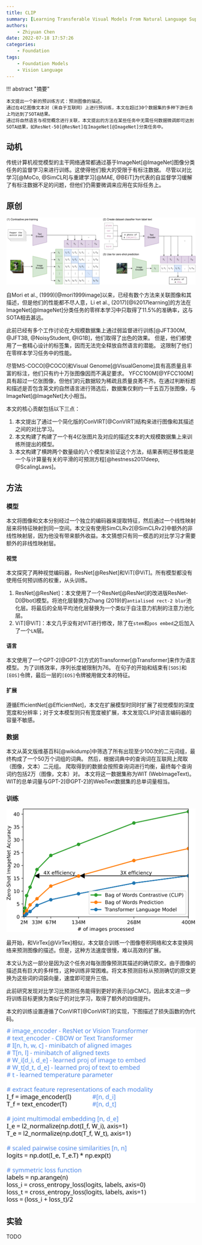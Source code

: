 ```yaml
---
title: CLIP
summary: [Learning Transferable Visual Models From Natural Language Supervision](https://arxiv.org/abs/2103.00020)[@CLIP]
authors:
    - Zhiyuan Chen
date: 2022-07-18 17:57:26
categories:
    - Foundation
tags:
    - Foundation Models
    - Vision Language
---
```


!!! abstract "摘要"

    本文提出一个新的预训练方式：预测图像的描述。
    通过在4亿图像文本对（来自于互联网）上进行预训练，本文在超过30个数据集的多种下游任务上均达到了SOTA结果。
    通过将自然语言与视觉概念进行关联，本文提出的方法在某些任务中无需任何数据微调即可达到SOTA结果，如ResNet-50[@ResNet]在ImageNet[@ImageNet]分类任务中。

## 动机

传统计算机视觉模型的主干网络通常都通过基于ImageNet[@ImageNet]图像分类任务的监督学习来进行训练。这使得他们极大的受限于有标注数据。
尽管以对比学习[@MoCo, @SimCLR]与重建学习[@MAE, @BEiT]为代表的自监督学习缓解了有标注数据不足的问题，但他们仍需要微调来应用在实际任务上。

## 原创

![CLIP](clip/main-diagrams.svg "CLIP")

自Mori et al., (1999)[@mori1999image]以来，已经有数个方法来关联图像和其描述，但是他们的性能都不尽人意，Li et al., (2017)[@li2017learning]的方法在ImageNet[@ImageNet]分类任务的零样本学习中只取得了$11.5\%$的准确率，这与SOTA相去甚远。

此前已经有多个工作讨论在大规模数据集上通过弱监督进行训练[@JFT300M, @JFT3B, @NoisyStudent, @IG1B]，他们取得了出色的效果。
但是，他们都使用了一套精心设计的标签集，因而无法完全释放自然语言的潜能。
这限制了他们在零样本学习任务中的性能。

尽管MS-COCO[@COCO]和Visual Genome[@VisualGenome]具有高质量且丰富的标注，他们只有约十万张图像因而不满足要求。
YFCC100M[@YFCC100M]具有超过一亿张图像，但他们的元数据较为稀疏且质量良莠不齐。在通过判断标题和描述是否包含英文的自然语言进行筛选后，数据集仅剩约一千五百万张图像，与ImageNet[@ImageNet]大小相当。

本文的核心贡献包括以下三点：

1. 本文提出了通过一个简化版的ConVIRT[@ConVIRT]结构来进行图像和其描述之间的对比学习。
2. 本文构建了构建了一个有4亿张图片及对应的描述文本的大规模数据集上来训练所提出的模型。
3. 本文构建了横跨两个数量级的八个模型来验证这个方法，结果表明迁移性能是一个与计算量有关的平滑的可预测方程[@hestness2017deep, @ScalingLaws]。

## 方法

### 模型

本文将图像和文本分别经过一个独立的编码器来提取特征，然后通过一个线性映射层来将特征映射到同一空间。本文没有使用SimCLRv2[@SimCLRv2]中额外的非线性映射层，因为他没有带来额外收益。本文猜想只有同一模态的对比学习才需要额外的非线性映射层。

#### 视觉

本文探究了两种视觉编码器，ResNet[@ResNet]和ViT[@ViT]。所有模型都没有使用任何预训练的权重，从头训练。

1. ResNet[@ResNet]：本文使用了一个ResNet[@ResNet]的改进版ResNet-D[@bot]模型。将池化层替换为Zhang (2019)的`antialised rect-2 blur`池化层。将最后的全局平均池化层替换为一个类似于自注意力机制的注意力池化层。
2. ViT[@ViT]：本文几乎没有对ViT进行修改，除了在`stem`和`pos embed`之后加入了一个`LN`层。

#### 语言

本文使用了一个GPT-2[@GPT-2]方式的Transformer[@Transformer]来作为语言模型。
为了训练效率，序列长度被限制为76。
在句子的开始和结束有`[SOS]`和`[EOS]`令牌，最后一层的`[EOS]`令牌被用做文本的特征。

#### 扩展

遵循EfficientNet[@EfficientNet]，本文在扩展模型时同时扩展了视觉模型的深度宽度和分辨率；对于文本模型则只有宽度被扩展，本文发现CLIP对语言编码器的容量不敏感。

### 数据

本文从英文版维基百科[@wikidump]中筛选了所有出现至少100次的二元词组，最终构成了一个50万个词组的词典。
然后，根据词典中的查询词在互联网上爬取（图像，文本）二元组。
爬取得到的数据会按照查询词进行均衡，最终每个查询词约包括2万（图像，文本）对。
本文将这一数据集称为WIT (WebImageText)。
WIT的总单词量与GPT-2[@GPT-2]的WebText数据集的总单词量相当。

### 训练

![效率](clip/efficiency-ablation.svg "效率")

最开始，和VirTex[@VirTex]相似，本文联合训练一个图像卷积网络和文本变换网络来预测图像的描述。但是，这种方法速度很慢，难以高效的扩展。

本文认为这一部分是因为这个任务对每张图像预测其描述的确切原文。由于图像的描述具有巨大的多样性，这种训练非常困难。将文本预测目标从预测确切的原文更换为这些词的词袋向量，速度即可提升三倍。

此前研究发现对比学习比预测任务能得到更好的表示[@CMC]，因此本文进一步将训练目标更换为类似于的对比学习，取得了额外的四倍提升。

本文的训练设置遵循了ConVIRT[@ConVIRT]的实现，下图描述了损失函数的伪代码。

![伪代码](clip/pseudocode.svg "伪代码")

## 实验

TODO
